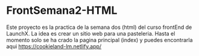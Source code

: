# FrontSemana2-HTML
Este proyecto es la practica de la semana dos (html) del curso frontEnd de LaunchX.
La idea es crear un sitio web para una pasteleria.
Hasta el momento solo se ha crado la pagina principal (index) y puedes encontrarla aqui https://cookieland-lm.netlify.app/
